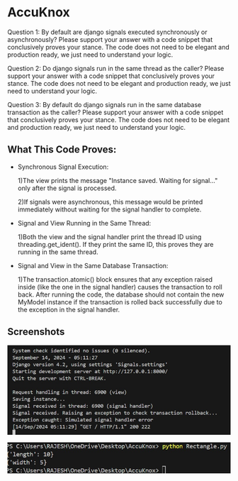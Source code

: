 
# AccuKnox

Question 1: By default are django signals executed synchronously or asynchronously? Please support your answer with a code snippet that conclusively proves your stance. The code does not need to be elegant and production ready, we just need to understand your logic.

Question 2: Do django signals run in the same thread as the caller? Please support your answer with a code snippet that conclusively proves your stance. The code does not need to be elegant and production ready, we just need to understand your logic.

Question 3: By default do django signals run in the same database transaction as the caller? Please support your answer with a code snippet that conclusively proves your stance. The code does not need to be elegant and production ready, we just need to understand your logic.





## What This Code Proves:

- Synchronous Signal Execution:
    
    1)The view prints the message "Instance saved. Waiting for signal..." only after the signal is processed.
    
    2)If signals were asynchronous, this message would be printed immediately without waiting for the signal handler to complete.

 - Signal and View Running in the Same Thread:

     1)Both the view and the signal handler print the thread ID using threading.get_ident(). If they print the same ID, this proves they are running in the same thread.

- Signal and View in the Same Database Transaction:

    1)The transaction.atomic() block ensures that any exception raised inside (like the one in the signal handler) causes the transaction to roll back. After running the code, the database should not contain the new MyModel instance if the transaction is rolled back successfully due to the exception in the signal handler.

    
## Screenshots

![Screenshot 1](https://github.com/Khushi-Bhatia/AccuKnox/blob/master/Signals/output.jpg)

![class Rectangle output- ](https://github.com/Khushi-Bhatia/AccuKnox/blob/master/Signals/rectangleOutput.jpg)



